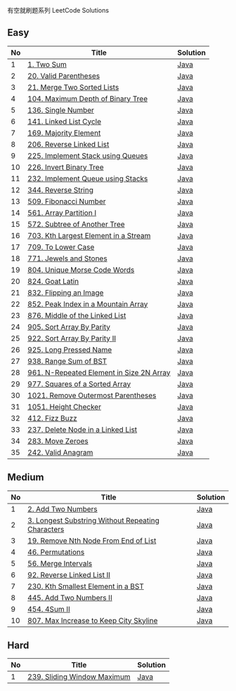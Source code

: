 有空就刷题系列 LeetCode Solutions


## Easy
| No | Title | Solution 
| --- | --- | --- 
| 1 | [1. Two Sum](https://oj.leetcode.com/problems/two-sum) | [Java](https://github.com/cleverUtd/leetcode/blob/master/src/main/java/TwoSum.java) 
| 2 | [20. Valid Parentheses](https://leetcode.com/problems/valid-parentheses/) | [Java](https://github.com/cleverUtd/leetcode/blob/master/src/main/java/stack/ValidParentheses.java) 
| 3 | [21. Merge Two Sorted Lists](https://leetcode.com/problems/merge-two-sorted-lists/)| [Java](https://github.com/cleverUtd/leetcode/blob/master/src/main/java/linkedList/MergeTwoSortedLists.java)
| 4 | [104. Maximum Depth of Binary Tree](https://leetcode.com/problems/maximum-depth-of-binary-tree/) | [Java](https://github.com/cleverUtd/leetcode/blob/master/src/main/java/tree/MaximumDepthOfBinaryTree.java)
| 5 | [136. Single Number](https://oj.leetcode.com/problems/single-number) | [Java](https://github.com/cleverUtd/leetcode/blob/master/src/main/java/SingleNumber.java) 
| 6 | [141. Linked List Cycle](https://leetcode.com/problems/linked-list-cycle/) | [Java](https://github.com/cleverUtd/leetcode/blob/master/src/main/java/linkedList/LinkedListCycle.java) 
| 7 | [169. Majority Element](https://leetcode.com/problems/majority-element/) | [Java](https://github.com/cleverUtd/leetcode/blob/master/src/main/java/array/MajorityElement.java)
| 8 | [206. Reverse Linked List](https://leetcode.com/problems/reverse-linked-list/) | [Java](https://github.com/cleverUtd/leetcode/blob/master/src/main/java/linkedList/ReverseLinkedList.java) 
| 9 | [225. Implement Stack using Queues](https://leetcode.com/problems/implement-stack-using-queues/) | [Java](https://github.com/cleverUtd/leetcode/blob/master/src/main/java/stack/ImplementStackUsingQueues.java)
| 10 | [226. Invert Binary Tree](https://leetcode.com/problems/invert-binary-tree/) | [Java](https://github.com/cleverUtd/leetcode/blob/master/src/main/java/tree/InvertBinaryTree.java)
| 11 | [232. Implement Queue using Stacks](https://leetcode.com/problems/implement-queue-using-stacks/) | [Java](https://github.com/cleverUtd/leetcode/blob/master/src/main/java/stack/ImplementQueueUsingStacks.java) 
| 12 | [344. Reverse String](https://leetcode.com/problems/reverse-string/) | [Java](https://github.com/cleverUtd/leetcode/blob/master/src/main/java/twoPointers/ReverseString.java)
| 13 | [509. Fibonacci Number](https://leetcode.com/problems/fibonacci-number/) | [Java](https://github.com/cleverUtd/leetcode/blob/master/src/main/java/FibonacciNumber.java)
| 14 | [561. Array Partition I](https://leetcode.com/problems/array-partition-i/) | [Java](https://github.com/cleverUtd/leetcode/blob/master/src/main/java/array/ArrayPartitionI.java)
| 15 | [572. Subtree of Another Tree](https://leetcode.com/problems/subtree-of-another-tree/)| [Java](https://github.com/cleverUtd/leetcode/blob/master/src/main/java/tree/SubtreeOfAnotherTree.java)
| 16 | [703. Kth Largest Element in a Stream](https://leetcode.com/problems/kth-largest-element-in-a-stream/) | [Java](https://github.com/cleverUtd/leetcode/blob/master/src/main/java/heap/KthLargest.java)
| 17 | [709. To Lower Case](https://leetcode.com/problems/to-lower-case/) | [Java](https://github.com/cleverUtd/leetcode/blob/master/src/main/java/string/ToLowerCase.java)
| 18 | [771. Jewels and Stones](https://leetcode.com/problems/jewels-and-stones/) | [Java](https://github.com/cleverUtd/leetcode/blob/master/src/main/java/hashTable/JewelsAndStones.java)
| 19 | [804. Unique Morse Code Words](https://leetcode.com/problems/unique-morse-code-words/) | [Java](https://github.com/cleverUtd/leetcode/blob/master/src/main/java/string/UniqueMorseCodeWords.java)
| 20 | [824. Goat Latin](https://leetcode.com/problems/goat-latin/) | [Java](https://github.com/cleverUtd/leetcode/blob/master/src/main/java/string/GoatLatin.java)
| 21 | [832. Flipping an Image](https://leetcode.com/problems/flipping-an-image/) | [Java](https://github.com/cleverUtd/leetcode/blob/master/src/main/java/array/FlippingAnImage.java)
| 22 | [852. Peak Index in a Mountain Array](https://leetcode.com/problems/peak-index-in-a-mountain-array/) | [Java](https://github.com/cleverUtd/leetcode/blob/master/src/main/java/binarySearch/PeakIndexInAMountainArray.java)
| 23 | [876. Middle of the Linked List](https://leetcode.com/problems/middle-of-the-linked-list/) | [Java](https://github.com/cleverUtd/leetcode/blob/master/src/main/java/linkedList/MiddleOfTheLinkedList.java)
| 24 | [905. Sort Array By Parity](https://leetcode.com/problems/sort-array-by-parity/) | [Java](https://github.com/cleverUtd/leetcode/blob/master/src/main/java/array/SortArrayByParity.java)
| 25 | [922. Sort Array By Parity II](https://leetcode.com/problems/sort-array-by-parity-ii/) | [Java](https://github.com/cleverUtd/leetcode/blob/master/src/main/java/array/SortArrayByParityII.java)
| 26 | [925. Long Pressed Name](https://leetcode.com/problems/long-pressed-name/) | [Java](https://github.com/cleverUtd/leetcode/blob/master/src/main/java/twoPointers/LongPressedName.java) 
| 27 | [938. Range Sum of BST](https://leetcode.com/problems/range-sum-of-bst/) | [Java](https://github.com/cleverUtd/leetcode/blob/master/src/main/java/tree/RangeSumOfBST.java)
| 28 | [961. N-Repeated Element in Size 2N Array](https://leetcode.com/problems/n-repeated-element-in-size-2n-array/) | [Java](https://github.com/cleverUtd/leetcode/blob/master/src/main/java/hashTable/NRepeatedElementInSize2NArray.java)
| 29 | [977. Squares of a Sorted Array](https://leetcode.com/problems/squares-of-a-sorted-array/) | [Java](https://github.com/cleverUtd/leetcode/blob/master/src/main/java/array/SquaresOfASortedArray.java)
| 30 | [1021. Remove Outermost Parentheses](https://leetcode.com/problems/remove-outermost-parentheses/) | [Java](https://github.com/cleverUtd/leetcode/blob/master/src/main/java/string/RemoveOutermostParentheses.java)
| 31 | [1051. Height Checker](https://leetcode.com/problems/height-checker/) | [Java](https://github.com/cleverUtd/leetcode/blob/master/src/main/java/array/HeightChecker.java)
| 32 | [412. Fizz Buzz](https://leetcode.com/problems/fizz-buzz/) | [Java](https://github.com/cleverUtd/leetcode/blob/master/src/main/java/string/FIzzBuzz.java)
| 33 | [237. Delete Node in a Linked List](https://leetcode.com/problems/delete-node-in-a-linked-list/) | [Java](https://github.com/cleverUtd/leetcode/blob/master/src/main/java/linkedList/DeleteNodeInALinkedList.java)
| 34 | [283. Move Zeroes](https://leetcode.com/problems/move-zeroes/)| [Java](https://github.com/cleverUtd/leetcode/blob/master/src/main/java/array/MoveZeroes.java)
| 35 | [242. Valid Anagram](https://leetcode.com/problems/valid-anagram/) | [Java](https://github.com/cleverUtd/leetcode/blob/master/src/main/java/string/ValidAnagram.java)

## Medium
| No | Title | Solution
| --- | --- | --- 
| 1 | [2. Add Two Numbers](https://leetcode.com/problems/add-two-numbers) | [Java](https://github.com/cleverUtd/leetcode/blob/master/src/main/java/linkedList/AddTwoNumbers.java) 
| 2 | [3. Longest Substring Without Repeating Characters](https://oj.leetcode.com/problems/longest-substring-without-repeating-characters) | [Java](https://github.com/cleverUtd/leetcode/blob/master/src/main/java/slidingWindow/LongestSubstringWithoutRepeatingCharacters.java) 
| 3 | [19. Remove Nth Node From End of List](https://leetcode.com/problems/remove-nth-treeNode-from-end-of-list/) | [Java](https://github.com/cleverUtd/leetcode/blob/master/src/main/java/linkedList/RemoveNthNodeFromEndOfList.java)
| 4 | [46. Permutations](https://leetcode.com/problems/permutations/) | [Java](https://github.com/cleverUtd/leetcode/blob/master/src/main/java/backtracking/Permutations.java)
| 5 | [56. Merge Intervals](https://leetcode.com/problems/merge-intervals/) | [Java](https://github.com/cleverUtd/leetcode/blob/master/src/main/java/array/MergeIntervals.java)
| 6 | [92. Reverse Linked List II](https://leetcode.com/problems/reverse-linked-list-ii/) | [Java](https://github.com/cleverUtd/leetcode/blob/master/src/main/java/linkedList/ReverseLinkedListII.java) 
| 7 | [230. Kth Smallest Element in a BST](https://leetcode.com/problems/kth-smallest-element-in-a-bst/) | [Java](https://github.com/cleverUtd/leetcode/blob/master/src/main/java/tree/KthSmallestElementInBSTjava)
| 8 | [445. Add Two Numbers II](https://leetcode.com/problems/add-two-numbers-ii/) | [Java](https://github.com/cleverUtd/leetcode/blob/master/src/main/java/linkedList/AddTwoNumbersII.java)
| 9 | [454. 4Sum II](https://leetcode.com/problems/4sum-ii/) | [Java](https://github.com/cleverUtd/leetcode/blob/master/src/main/java/hashTable/FourSumII.java)
| 10 | [807. Max Increase to Keep City Skyline](https://leetcode.com/problems/max-increase-to-keep-city-skyline/) | [Java](https://github.com/cleverUtd/leetcode/blob/master/src/main/java/array/MaxIncreaseToKeepCitySkyline.java)

## Hard
| No | Title | Solution
| --- | --- | --- 
| 1 | [239. Sliding Window Maximum](https://leetcode.com/problems/sliding-window-maximum/) | [Java](https://github.com/cleverUtd/leetcode/blob/master/src/main/java/slidingWindow/SlidingWindowMaximum.java)
